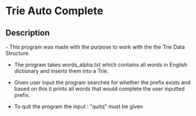 <h1>Trie Auto Complete</h1>
<h2>Description</h2>
  - This program was made with the purpose to work with the the Trie Data Structure.

  - The program takes words_alpha.txt which contains all words in English dictionary and inserts them into a Trie.

  - Given user input the program searches for whether the prefix exists and based on this it prints all words that would complete the user inputted prefix.

  - To quit the program the input : "quitq" must be given
